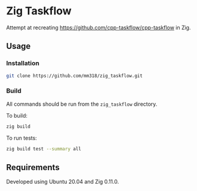 # Zig Taskflow

Attempt at recreating https://github.com/cpp-taskflow/cpp-taskflow in Zig.

## Usage

### Installation
```bash
git clone https://github.com/mm318/zig_taskflow.git
```

### Build
All commands should be run from the `zig_taskflow` directory.

To build:
```bash
zig build
```

To run tests:
```bash
zig build test --summary all
```


## Requirements

Developed using Ubuntu 20.04 and Zig 0.11.0.  
